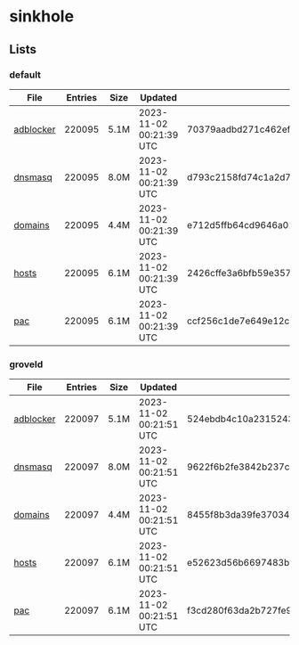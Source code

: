 # sinkhole

## Lists

### default

|File|Entries|Size|Updated|Hash|
|-|-|-|-|-|
|[adblocker](https://raw.githubusercontent.com/groveld/sinkhole/lists/default/adblocker.txt)|220095|5.1M|2023-11-02 00:21:39 UTC|70379aadbd271c462ef652a79fd292fcb1675312670992a319c7ffea54b190db|
|[dnsmasq](https://raw.githubusercontent.com/groveld/sinkhole/lists/default/dnsmasq.txt)|220095|8.0M|2023-11-02 00:21:39 UTC|d793c2158fd74c1a2d72d45d346dcb62595a8cc2ff84f5d2d37083693044deff|
|[domains](https://raw.githubusercontent.com/groveld/sinkhole/lists/default/domains.txt)|220095|4.4M|2023-11-02 00:21:39 UTC|e712d5ffb64cd9646a01d86cb6ae75d76241bec9e3b2cc0fc32da03d3a1a2408|
|[hosts](https://raw.githubusercontent.com/groveld/sinkhole/lists/default/hosts.txt)|220095|6.1M|2023-11-02 00:21:39 UTC|2426cffe3a6bfb59e357955cb9f667559afefe5238f4f6e51bce916cc327dbac|
|[pac](https://raw.githubusercontent.com/groveld/sinkhole/lists/default/pac.txt)|220095|6.1M|2023-11-02 00:21:39 UTC|ccf256c1de7e649e12cec2be615b0d122fa1f91382a60a69bb3c2d4719359b9d|

### groveld

|File|Entries|Size|Updated|Hash|
|-|-|-|-|-|
|[adblocker](https://raw.githubusercontent.com/groveld/sinkhole/lists/groveld/adblocker.txt)|220097|5.1M|2023-11-02 00:21:51 UTC|524ebdb4c10a2315243e79bf61bfb53c5584a2a1c7ea5397748b028b093dc99c|
|[dnsmasq](https://raw.githubusercontent.com/groveld/sinkhole/lists/groveld/dnsmasq.txt)|220097|8.0M|2023-11-02 00:21:51 UTC|9622f6b2fe3842b237c5b4dbba87a101058a943c5de9baf558fdd0303001a5cc|
|[domains](https://raw.githubusercontent.com/groveld/sinkhole/lists/groveld/domains.txt)|220097|4.4M|2023-11-02 00:21:51 UTC|8455f8b3da39fe37034aa8d799deae371059ae6292f4a3244c10c2541af680e9|
|[hosts](https://raw.githubusercontent.com/groveld/sinkhole/lists/groveld/hosts.txt)|220097|6.1M|2023-11-02 00:21:51 UTC|e52623d56b6697483bf87104d965e501e2e213b007833ee9e1f542460b5e188c|
|[pac](https://raw.githubusercontent.com/groveld/sinkhole/lists/groveld/pac.txt)|220097|6.1M|2023-11-02 00:21:51 UTC|f3cd280f63da2b727fe92374d655712ce1d1aaf6b56590164c7182fc9533a03f|
